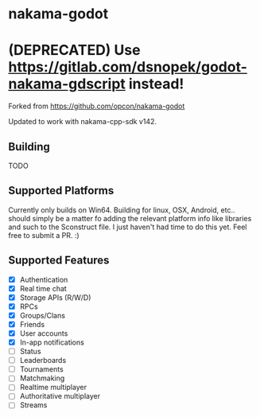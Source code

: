 # nakama-godot

# (DEPRECATED) Use https://gitlab.com/dsnopek/godot-nakama-gdscript instead!

Forked from https://github.com/opcon/nakama-godot

Updated to work with nakama-cpp-sdk v142.

## Building

TODO

## Supported Platforms

Currently only builds on Win64. Building for linux, OSX, Android, etc.. should simply be a matter fo adding the relevant platform info like libraries and such to the Sconstruct file. I just haven't had time to do this yet. Feel free to submit a PR. :)

## Supported Features

- [x] Authentication
- [x] Real time chat
- [x] Storage APIs (R/W/D)
- [x] RPCs
- [x] Groups/Clans
- [x] Friends
- [x] User accounts
- [x] In-app notifications
- [ ] Status
- [ ] Leaderboards
- [ ] Tournaments
- [ ] Matchmaking
- [ ] Realtime multiplayer
- [ ] Authoritative multiplayer
- [ ] Streams
